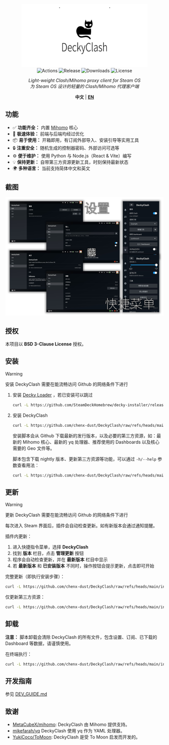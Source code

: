<div align="center">
  <img src="./assets/logo.svg" width="400" height="200" alt="DeckyClash">
  <div>
    <img src="https://img.shields.io/github/check-runs/chenx-dust/DeckyClash/main" alt="Actions">
    <img src="https://img.shields.io/github/v/release/chenx-dust/DeckyClash" alt="Release">
    <img src="https://img.shields.io/github/downloads/chenx-dust/DeckyClash/total" alt="Downloads">
    <img src="https://img.shields.io/badge/license-BSD 3--Clause-blue" alt="License">
  </div>
  <p>
    <i>Light-weight Clash/Mihomo proxy client for Steam OS</i>
    <br>
    <i>为 Steam OS 设计的轻量的 Clash/Mihomo 代理客户端</i>
  </p>
  <p>
    <b>中文</b> | <b><a href="./README.md">EN</a></b>
  <p>
</div>

## 功能

- ✅ **功能齐全：** 内置 [Mihomo](https://github.com/MetaCubeX/mihomo) 核心
- 🚀 **极速体验：** 前端与后端均经过优化
- 📦 **易于使用：** 开箱即用，有订阅外部导入、安装引导等实用工具
- 🔒 **注重安全：** 随机生成的控制器密码、外部访问可选等
- ⚙️ **便于维护：** 使用 Python 与 Node.js（React & Vite）编写
- 💡 **保持更新：** 自带第三方资源更新工具，时刻保持最新状态
- 🌍 **多种语言：** 当前支持简体中文和英文

## 截图

![截图](./assets/screenshots-cn.png)

## 授权

本项目以 **BSD 3-Clause License** 授权。

## 安装

> [!WARNING]
> 安装 DeckyClash 需要在能流畅访问 Github 的网络条件下进行

1. 安装 [Decky Loader](https://github.com/SteamDeckHomebrew/decky-loader) ，若已安装可以跳过

   ```sh
   curl -L https://github.com/SteamDeckHomebrew/decky-installer/releases/latest/download/install_release.sh | sh
   ```

2. 安装 DeckyClash

   ```sh
   curl -L https://github.com/chenx-dust/DeckyClash/raw/refs/heads/main/install.sh | bash
   ```

   安装脚本会从 Github 下载最新的发行版本，以及必要的第三方资源，如：最新的 Mihomo 核心、最新的 yq 处理器、推荐使用的 Dashboards 以及核心需要的 Geo 文件等。

   脚本包含下载 nightly 版本、更新第三方资源等功能，可以通过 `-h/--help` 参数查看用法：

   ```sh
   curl -L https://github.com/chenx-dust/DeckyClash/raw/refs/heads/main/install.sh | bash -s -- --help
   ```

## 更新

> [!WARNING]
> 更新 DeckyClash 需要在能流畅访问 Github 的网络条件下进行

每次进入 Steam 界面后，插件会自动检查更新。如有新版本会通过通知提醒。

插件内更新：

1. 进入快捷指令菜单，选择 **DeckyClash**
2. 找到 **版本** 栏目，点击 **管理更新** 按钮
3. 程序会自动检查更新，并在 **最新版本** 栏目中显示
4. 若 **最新版本** 和 **已安装版本** 不同时，操作按钮会提示更新，点击即可开始

完整更新（即执行安装步骤）：

```sh
curl -L https://github.com/chenx-dust/DeckyClash/raw/refs/heads/main/install.sh | bash
```

仅更新第三方资源：

```sh
curl -L https://github.com/chenx-dust/DeckyClash/raw/refs/heads/main/install.sh | bash -s -- --without-plugin --yes
```

## 卸载

**注意：** 脚本卸载会清除 DeckyClash 的所有文件，包含设置、订阅、已下载的 Dashboard 等数据，请谨慎使用。

在终端执行：

```sh
curl -L https://github.com/chenx-dust/DeckyClash/raw/refs/heads/main/install.sh | bash -s -- --clean-uninstall
```

## 开发指南

参见 [DEV_GUIDE.md](./docs/DEV_GUIDE.md)

## 致谢

- [MetaCubeX/mihomo](https://github.com/MetaCubeX/mihomo): DeckyClash 由 Mihomo 提供支持。
- [mikefarah/yq](https://github.com/mikefarah/yq) DeckyClash 使用 yq 作为 YAML 处理器。
- [YukiCoco/ToMoon](https://github.com/YukiCoco/ToMoon): DeckyClash 是受 To Moon 启发而开发的。
